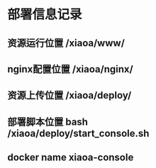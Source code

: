 # 部署信息记录  

## 资源运行位置 /xiaoa/www/  

## nginx配置位置 /xiaoa/nginx/  

## 资源上传位置 /xiaoa/deploy/  

## 部署脚本位置 bash /xiaoa/deploy/start_console.sh  

## docker name xiaoa-console

